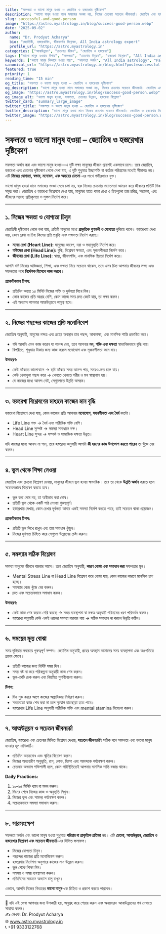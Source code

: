 ```yaml
---
title: "সফলতা ও ভালো মানুষ হওয়া – জ্যোতিষ ও হস্তরেখার দৃষ্টিকোণ"
description: "ভালো মানুষ হওয়া মানে সমাজের সংজ্ঞা নয়, নিজের চেতনায় সচেতন জীবনচর্চা। জ্যোতিষ এবং হস্তরেখার বিশ্লেষণের মাধ্যমে নিজের ক্ষমতা ও দক্ষতা সঠিকভাবে ব্যবহার করা।"
slug: successful-and-good-person
image: "https://astro.myastrology.in/blog/success-good-person.webp"
date: "2025-09-02"
author:
  name: "Dr. Prodyut Acharya"
  bio: "জ্যোতিষী, হস্তরেখাবিদ, জীবনদর্শন বিশ্লেষক, All India astrology expert"
  profile_url: "https://astro.myastrology.in"
categories: ["আত্মউন্নয়ন", "চেতনার জীবন", "জ্যোতিষ ও হস্তরেখা"]
tags: ["ভালো মানুষ হওয়ার উপায়", "সফলতা", "চেতনার উন্নয়ন", "হস্তরেখা বিশ্লেষণ", "All India astrology"]
keywords: ["ভালো মানুষ কিভাবে হওয়া যায়", "সফলতা অর্জন", "All India astrology", "Palmistry analysis", "চেতনা ও আত্মউন্নয়ন"]
canonical_url: "https://astro.myastrology.in/blog.html?post=successful-and-good-person"
featured: true
priority: 1
reading_time: "15 min"
og_title: "সফলতা ও ভালো মানুষ হওয়া – জ্যোতিষ ও হস্তরেখার দৃষ্টিকোণ"
og_description: "ভালো মানুষ হওয়া মানে সমাজের সংজ্ঞা নয়, নিজের চেতনায় সচেতন জীবনচর্চা। জ্যোতিষ এবং হস্তরেখার বিশ্লেষণের মাধ্যমে নিজের ক্ষমতা ও দক্ষতা সঠিকভাবে ব্যবহার করা।"
og_image: "https://astro.myastrology.in/blog/success-good-person.webp"
og_image_alt: "ভালো মানুষ হওয়া, সফলতা, চেতনার উন্নয়ন, হস্তরেখা বিশ্লেষণ"
twitter_card: "summary_large_image"
twitter_title: "সফলতা ও ভালো মানুষ হওয়া – জ্যোতিষ ও হস্তরেখার দৃষ্টিকোণ"
twitter_description: "ভালো মানুষ হওয়া মানে নিজের চেতনায় সচেতন জীবনচর্চা। জ্যোতিষ ও হস্তরেখার বিশ্লেষণ সহ আত্মউন্নয়নের জন্য কার্যকর উপায়।"
twitter_image: "https://astro.myastrology.in/blog/success-good-person.webp"
---
```


# সফলতা ও ভালো মানুষ হওয়া – জ্যোতিষ ও হস্তরেখার দৃষ্টিকোণ

সফলতা অর্জন করা এবং ভালো মানুষ হওয়া—এ দুটি লক্ষ্য মানুষের জীবনে প্রায়শই একসাথে চলে। তবে জ্যোতিষ, হস্তরেখা এবং চেতনার দৃষ্টিকোণ থেকে দেখা যায়, এ দুটি শুধুমাত্র ইচ্ছাশক্তি বা কঠোর পরিশ্রমের মধ্যেই সীমাবদ্ধ নয়। এটি **নিজের যোগ্যতা, স্বভাব, মনোবল, এবং অন্তরের চেতনা**-এর সাথে গভীরভাবে যুক্ত।  

ভালো মানুষ হওয়া মানে সমাজের সংজ্ঞা মেনে চলা নয়, বরং নিজের চেতনায় সচেতনতা আনয়ন করে জীবনের প্রতিটি দিক সমৃদ্ধ করা। জ্যোতিষ ও হস্তরেখা বিশ্লেষণে দেখা যায়, মানুষের হাতে থাকা রেখা ও চিহ্নগুলো তার চরিত্র, সম্ভাবনা, এবং জীবনের সম্ভাব্য প্রতিকূলতা ও সুফল নির্দেশ করে।  

---

## ১. নিজের ক্ষমতা ও যোগ্যতা চিনুন

জ্যোতিষী দৃষ্টিকোণ থেকে বলা যায়, প্রতিটি মানুষের মধ্যে **প্রাকৃতিক গুণাবলী ও যোগ্যতা** লুকিয়ে থাকে। হস্তরেখায় দেখা যায়, কোন রেখা বা চিহ্ন কিসের প্রতি প্রবৃত্তি এবং সক্ষমতা নির্দেশ করছে।  

- **মনের রেখা (Heart Line):** মানুষের আবেগ, দয়া ও সহানুভূতি নির্দেশ করে।  
- **মস্তিষ্কের রেখা (Head Line):** বুদ্ধি, বিশ্লেষণ ক্ষমতা, এবং সৃজনশীলতা নির্দেশ করে।  
- **জীবনের রেখা (Life Line):** স্বাস্থ্য, জীবনশক্তি, এবং মানসিক স্থিরতা নির্দেশ করে।  

আপনি যদি নিজের অভিজ্ঞতা, শিক্ষা, এবং দক্ষতা নিয়ে সচেতন থাকেন, তবে এসব চিহ্ন আপনার জীবনের লক্ষ্য এবং সফলতার পথে **নির্দেশক হিসেবে কাজ করবে।**  

**প্র্যাকটিক্যাল টিপস:**  
- প্রতিদিন অন্তত ১৫ মিনিট নিজের শক্তি ও দুর্বলতা লিখে নিন।  
- কোন কাজের প্রতি আগ্রহ বেশি, কোন কাজে সময় দ্রুত কেটে যায়, তা লক্ষ্য করুন।  
- এই অভ্যাস আপনার আত্মউন্নয়নে অমূল্য হবে।  

---

## ২. নিজের পছন্দের কাজের প্রতি মনোনিবেশ

জ্যোতিষ অনুযায়ী, মানুষের নক্ষত্র এবং গ্রহের অবস্থান তার পছন্দ, আকাঙ্ক্ষা, এবং মানসিক শান্তি প্রভাবিত করে।  

- যদি আপনি এমন কাজ করেন যা আনন্দ দেয়, তবে আপনার **মন, শক্তি এবং দক্ষতা** স্বাভাবিকভাবে বৃদ্ধি পায়।  
- বিপরীতে, শুধুমাত্র টাকার জন্য কাজ করলে মনোযোগ এবং সৃজনশীলতা কমে যায়।  

**উদাহরণ:**  
- কেউ আঁকতে ভালোবাসে → ছবি আঁকার সময় আনন্দ পায়, সময়ও দ্রুত চলে যায়।  
- কেউ খেলাধুলা পছন্দ করে → খেলতে খেলতে শরীর ও মন স্বাস্থ্যবান হয়।  
- যে কাজের মধ্যে আনন্দ নেই, সেগুলোতে উন্নতি অসম্ভব।  

---

## ৩. হস্তরেখা বিশ্লেষণের মাধ্যমে কাজের মান বৃদ্ধি

হস্তরেখা বিশ্লেষণে দেখা যায়, কোন কাজের প্রতি আপনার **মনোযোগ, সহনশীলতা এবং ধৈর্য** কতটা।  

- Life Line শক্ত → ধৈর্য এবং শারীরিক শক্তি বেশি।  
- Head Line সুস্পষ্ট → সমস্যা সমাধানে দক্ষ।  
- Heart Line সুন্দর → সম্পর্ক ও সামাজিক দক্ষতা উন্নত।  

যদি কাজের মধ্যে আনন্দ না পান, তবে হস্তরেখা অনুযায়ী আপনি **কী ধরনের কাজ উপভোগ করতে পারেন** তা খুঁজে বের করুন।  

---

## ৪. ভুল থেকে শিক্ষা নেওয়া

জ্যোতিষ এবং চেতনা বিশ্লেষণ দেখায়, মানুষের জীবনে ভুল হওয়া স্বাভাবিক। তবে তা থেকে **উন্নতি অর্জন** করতে হলে সচেতনভাবে বিশ্লেষণ করতে হবে।  

- ভুল করা দোষ নয়, তা অস্বীকার করা দোষ।  
- প্রতিটি ভুল থেকে একটি পাঠ নেওয়া গুরুত্বপূর্ণ।  
- হস্তরেখায় দেখায়, কোন রেখার দুর্বলতা আবার একই সমস্যা নির্দেশ করতে পারে, তাই সচেতন থাকা প্রয়োজন।  

**প্র্যাকটিক্যাল টিপস:**  
- প্রতিটি ভুল লিখে রাখুন এবং তার সমাধান খুঁজুন।  
- নিজের দুর্বলতা চিহ্নিত করে সেগুলো উন্নয়নের চেষ্টা করুন।  

---

## ৫. সমস্যার সঠিক বিশ্লেষণ

সমস্যা মানুষের জীবনে বারবার আসে। তবে জ্যোতিষ অনুযায়ী, **কারণ বোঝা এবং সমাধান করা** সফলতার মূল।  

- Mental Stress Line বা Head Line বিশ্লেষণ করে বোঝা যায়, কোন কাজের কারণে মানসিক চাপ হচ্ছে।  
- সমস্যার কেন্দ্র খুঁজে বের করুন।  
- দ্রুত এবং সচেতনভাবে সমাধান করুন।  

**উদাহরণ:**  
- কেউ কাজ শেষ করতে দেরি করছে → সময় ব্যবস্থাপনা বা নক্ষত্র অনুযায়ী পরিশ্রমের ধরণ পরিবর্তন করুন।  
- হস্তরেখা অনুযায়ী কেউ একই ধরনের সমস্যা বারবার পায় → সঠিক সমাধান না করলে উন্নতি কঠিন।  

---

## ৬. সময়ের মূল্য বোঝা

সময় দুনিয়ায় সবচেয়ে গুরুত্বপূর্ণ সম্পদ। জ্যোতিষ অনুযায়ী, গ্রহের অবস্থান আমাদের সময় ব্যবস্থাপনা এবং অগ্রগতিতে প্রভাব ফেলে।  

- প্রতিটি কাজের জন্য নির্দিষ্ট সময় দিন।  
- সময় নষ্ট না করে পরিকল্পনা অনুযায়ী কাজ শেষ করুন।  
- ভুল-ত্রুটি চেক করুন এবং নিয়মিত পুনর্বিবেচনা করুন।  

**টিপস:**  
- দিন শুরু করার আগে কাজের অগ্রাধিকার নির্ধারণ করুন।  
- সময়মতো কাজ শেষ করা না হলে সুযোগ হাতছাড়া হতে পারে।  
- হস্তরেখার Life Line অনুযায়ী শারীরিক শক্তি এবং mental stamina বিবেচনা করুন।  

---

## ৭. আত্মউন্নয়ন ও সচেতন জীবনচর্চা

জ্যোতিষ, হস্তরেখা এবং চেতনার মিলিত বিশ্লেষণ দেখায়, **সচেতন জীবনচর্চা**ই সঠিক পথে সফলতা এবং ভালো মানুষ হওয়ার মূল চাবিকাঠি।  

- প্রতিদিন অন্তরবোধ এবং স্মৃতির বিশ্লেষণ করুন।  
- নিজের অভ্যন্তরীণ অনুভূতি, রাগ, লোভ, হিংসা এবং আনন্দকে পর্যবেক্ষণ করুন।  
- চেতনার অভ্যাস শক্তিশালী হলে, কোন পরিস্থিতিতেই আপনার মানসিক শান্তি বজায় থাকে।  

**Daily Practices:**  
1. ১০–১৫ মিনিট ধ্যান বা মনন করুন।  
2. দিনের শেষে নিজের কাজ ও অনুভূতি লিখুন।  
3. নিজের ভুল এবং সাফল্য পর্যবেক্ষণ করুন।  
4. সচেতনভাবে সমস্যা সমাধান করুন।  

---

## ৮. সারসংক্ষেপ

সফলতা অর্জন এবং ভালো মানুষ হওয়া শুধুমাত্র **পরিশ্রম বা প্রাকৃতিক প্রতিভা** নয়। এটি **চেতনা, আত্মউন্নয়ন, জ্যোতিষ ও হস্তরেখার বিশ্লেষণ এবং সচেতন জীবনচর্চা**-এর মিলিত ফলাফল।  

- নিজের যোগ্যতা চিনুন।  
- পছন্দের কাজের প্রতি মনোনিবেশ করুন।  
- হস্তরেখার নির্দেশনা অনুসারে কাজের মান উন্নয়ন করুন।  
- ভুল থেকে শিক্ষা নিন।  
- সমস্যা ও সময় ব্যবস্থাপনা করুন।  
- প্রতিদিনের সচেতন অভ্যাস চালু রাখুন।  

এভাবে, আপনি নিজের ভিতরের **ভালো মানুষ**-কে চিহ্নিত ও প্রকাশ করতে পারবেন।  

---

📌 যদি এই লেখা আপনার জন্য উপকারী হয়, অনুগ্রহ করে শেয়ার করুন এবং অন্যদেরও আত্মউন্নয়নের পথ দেখাতে সাহায্য করুন।  
✍️ লেখক: Dr. Prodyut Acharya  
🌐 www.astro.myastrology.in  
📞 +91 9333122768



